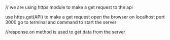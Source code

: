 

// we are using https module to make a get request to the api

use  https.get(API) to make a get request 
open the browser on localhost port 3000
go to terminal and command <node app.js> to start the server


//response.on method is used to get data from the server
